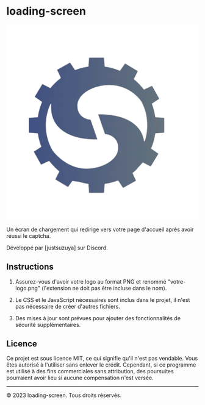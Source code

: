 # loading-screen

![loading-screen](votre-logo.png)

Un écran de chargement qui redirige vers votre page d'accueil après avoir réussi le captcha.

Développé par [justsuzuya] sur Discord.

## Instructions

1. Assurez-vous d'avoir votre logo au format PNG et renommé "votre-logo.png" (l'extension ne doit pas être incluse dans le nom).

2. Le CSS et le JavaScript nécessaires sont inclus dans le projet, il n'est pas nécessaire de créer d'autres fichiers.

3. Des mises à jour sont prévues pour ajouter des fonctionnalités de sécurité supplémentaires.

## Licence

Ce projet est sous licence MIT, ce qui signifie qu'il n'est pas vendable. Vous êtes autorisé à l'utiliser sans enlever le crédit. Cependant, si ce programme est utilisé à des fins commerciales sans attribution, des poursuites pourraient avoir lieu si aucune compensation n'est versée.

---

© 2023 loading-screen. Tous droits réservés.
